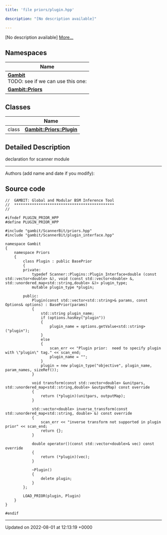 ```yaml
---
title: 'file priors/plugin.hpp'

description: "[No description available]"

---
```







[No description available] [More...](#detailed-description)

## Namespaces

| Name           |
| -------------- |
| **[Gambit](/documentation/code/namespaces/namespacegambit/)** <br>TODO: see if we can use this one:  |
| **[Gambit::Priors](/documentation/code/namespaces/namespacegambit_1_1priors/)**  |

## Classes

|                | Name           |
| -------------- | -------------- |
| class | **[Gambit::Priors::Plugin](/documentation/code/classes/classgambit_1_1priors_1_1plugin/)**  |

## Detailed Description


declaration for scanner module



------------------

Authors (add name and date if you modify): 




## Source code

```
//  GAMBIT: Global and Modular BSM Inference Tool
//  *********************************************
//

#ifndef PLUGIN_PRIOR_HPP
#define PLUGIN_PRIOR_HPP

#include "gambit/ScannerBit/priors.hpp"
#include "gambit/ScannerBit/plugin_interface.hpp"

namespace Gambit
{
    namespace Priors
    {
        class Plugin : public BasePrior
        {
        private:
            typedef Scanner::Plugins::Plugin_Interface<double (const std::vector<double> &), void (const std::vector<double> &, std::unordered_map<std::string,double> &)> plugin_type;
            mutable plugin_type *plugin;
                
        public:
            Plugin(const std::vector<std::string>& params, const Options& options) : BasePrior(params)
            {
                std::string plugin_name;
                if (options.hasKey("plugin"))
                {
                    plugin_name = options.getValue<std::string>("plugin");
                }
                else
                {
                    scan_err << "Plugin prior:  need to specify plugin with \"plugin\" tag." << scan_end;
                    plugin_name = "";
                }
                plugin = new plugin_type("objective", plugin_name, param_names, sizeRef());
            }
                
            void transform(const std::vector<double> &unitpars, std::unordered_map<std::string,double> &outputMap) const override
            {
                return (*plugin)(unitpars, outputMap);
            }

            std::vector<double> inverse_transform(const std::unordered_map<std::string, double> &) const override
            {
                scan_err << "inverse transform not supported in plugin prior" << scan_end;
                return {};
            }
            
            double operator()(const std::vector<double>& vec) const override
            {
                return (*plugin)(vec);
            }
            
            ~Plugin()
            {
                delete plugin;
            }
        };
        
        LOAD_PRIOR(plugin, Plugin)
    }
}

#endif
```


-------------------------------

Updated on 2022-08-01 at 12:13:19 +0000
